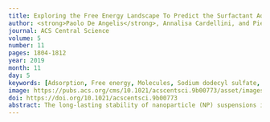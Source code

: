 ```yaml
---
title: Exploring the Free Energy Landscape To Predict the Surfactant Adsorption Isotherm at the Nanoparticle–Water Interface
author: <strong>Paolo De Angelis</strong>, Annalisa Cardellini, and Pietro Asinari
journal: ACS Central Science
volume: 5
number: 11
pages: 1804-1812
year: 2019
month: 11
day: 5
keywords: [Adsorption, Free energy, Molecules, Sodium dodecyl sulfate, Surfactants]
image: https://pubs.acs.org/cms/10.1021/acscentsci.9b00773/asset/images/large/oc9b00773_0008.jpeg
doi: https://doi.org/10.1021/acscentsci.9b00773
abstract: The long-lasting stability of nanoparticle (NP) suspensions in aqueous solution is one of the main challenges in colloidal science. The addition of surfactants is generally adopted to increase the free energy barrier between NPs and hence to ensure a more stable condition avoiding the NP sedimentation. However, a tailored prediction of surfactant concentration enabling a good dispersion of NPs is still an ambitious objective. Here, we demonstrate the efficiency of coupling steered molecular dynamics (SMD) with the Langmuir theory of adsorption in the low surfactant concentration regime, to predict the adsorption isotherm of sodium-dodecyl-sulfate (SDS) on bare α-alumina NPs suspended in aqueous solution. The resulting adsorption free energy landscapes (FELs) are also investigated by tuning the percentage of SDS molecules coating the target bare NP. Our findings shed light on the competing role of enthalpic and entropic interaction contributions. On one hand, the adsorption is highly promoted by the tail–NP and tail–tail nonbonded interaction adhesion; on the other hand, our results unveil the entropic nature of water and surfactant steric effects occurring at the NP surface and preventing the adsorption. Finally, a thorough analysis on the steering works emphasizes the role of the NP curvature in the FEL of adsorption. In particular, we show that, moving from a solid infinite flat surface to a nanoscale particle, a deviation from a Markovian dynamics of adsorption occurs in close proximity to a curved solid–liquid interface. Here, both the NP curvature effect and nanoscale morphology promote a modification of the thermodynamics state of adsorption with a consequent splitting of the free energy profiles and the identification of specific sites of adsorption. The modeling framework suggested in this Article provides physical insights in the surfactant adsorption onto spherical NPs and suggests some guidelines to rationally design stable NP suspensions in aqueous solutions
---
```

